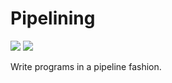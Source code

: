 # Pipelining

[![][build-img]][build]
[![][nuget-img]][nuget]

Write programs in a pipeline fashion.

[build]:     https://ci.appveyor.com/project/TallesL/net-Pipelining
[build-img]: https://ci.appveyor.com/api/projects/status/github/tallesl/net-Pipelining
[nuget]:     https://www.nuget.org/packages/Pipelining
[nuget-img]: https://badge.fury.io/nu/Pipelining.svg